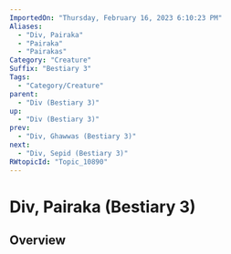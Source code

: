 ```yaml
---
ImportedOn: "Thursday, February 16, 2023 6:10:23 PM"
Aliases:
  - "Div, Pairaka"
  - "Pairaka"
  - "Pairakas"
Category: "Creature"
Suffix: "Bestiary 3"
Tags:
  - "Category/Creature"
parent:
  - "Div (Bestiary 3)"
up:
  - "Div (Bestiary 3)"
prev:
  - "Div, Ghawwas (Bestiary 3)"
next:
  - "Div, Sepid (Bestiary 3)"
RWtopicId: "Topic_10890"
---
```

# Div, Pairaka (Bestiary 3)
## Overview
